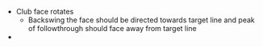 - Club face rotates
	- Backswing the face should be directed towards target line and peak of followthrough should face away from target line
-